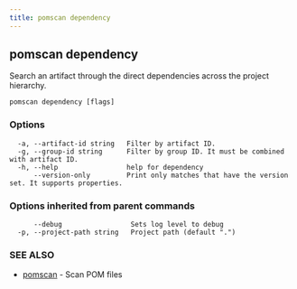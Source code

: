 ```yaml
---
title: pomscan dependency
---	
```


## pomscan dependency

Search an artifact through the direct dependencies across the project hierarchy.

```
pomscan dependency [flags]
```

### Options

```
  -a, --artifact-id string   Filter by artifact ID.
  -g, --group-id string      Filter by group ID. It must be combined with artifact ID.
  -h, --help                 help for dependency
      --version-only         Print only matches that have the version set. It supports properties.
```

### Options inherited from parent commands

```
      --debug                 Sets log level to debug
  -p, --project-path string   Project path (default ".")
```

### SEE ALSO

* [pomscan](_index.md)	 - Scan POM files

